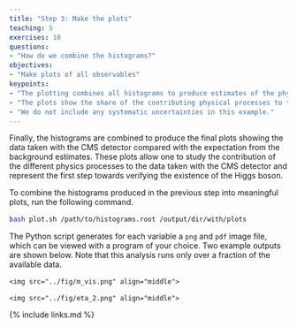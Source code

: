 ```yaml
---
title: "Step 3: Make the plots"
teaching: 5
exercises: 10
questions:
- "How do we combine the histograms?"
objectives:
- "Make plots of all observables"
keypoints:
- "The plotting combines all histograms to produce estimates of the physical processes and create a figure with a physical meaning."
- "The plots show the share of the contributing physical processes to the data."
- "We do not include any systematic uncertainties in this example."
---
```


Finally, the histograms are combined to produce the final plots showing the data taken with the CMS detector compared with the expectation from the background estimates. These plots allow one to study the contribution of the different physics processes to the data taken with the CMS detector and represent the first step towards verifying the existence of the Higgs boson.

To combine the histograms produced in the previous step into meaningful plots, run the following command.

```bash
bash plot.sh /path/to/histograms.root /output/dir/with/plots
```

The Python script generates for each variable a `png` and `pdf` image file, which can be viewed with a program of your choice. Two example outputs are shown below. Note that this analysis runs only over a fraction of the available data.

<div class="row">
  <div class="col-md-6">

    <img src="../fig/m_vis.png" align="middle">

  </div>
  <div class="col-md-6">

    <img src="../fig/eta_2.png" align="middle">

  </div>
</div>

{% include links.md %}
